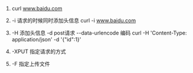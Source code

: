 1. curl www.baidu.com

2. -i 请求的时候同时添加头信息
curl -i www.baidu.com

3. -H 添加头信息 -d post请求 --data-urlencode 编码
curl -H 'Content-Type: application/json' -d '{"id":1}'

4. -XPUT 指定请求的方式

5. -F 指定上传文件
